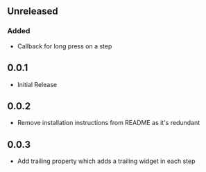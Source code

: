 ## Unreleased
### Added
- Callback for long press on a step

## 0.0.1
- Initial Release

## 0.0.2
- Remove installation instructions from README as it's redundant


## 0.0.3
- Add trailing property which adds a trailing widget in each step
